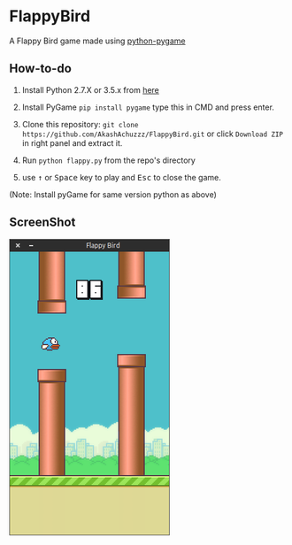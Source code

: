 # FlappyBird

A Flappy Bird game made using [python-pygame][1]

How-to-do
---------

1. Install Python 2.7.X or 3.5.x from [here](https://www.python.org/download/releases/)

2. Install PyGame `pip install pygame` type this in CMD and press enter.
 
3. Clone this repository: `git clone https://github.com/AkashAchuzzz/FlappyBird.git` or click `Download ZIP` in right panel and extract it.

4. Run `python flappy.py` from the repo's directory

5. use <kbd>&uarr;</kbd> or <kbd>Space</kbd> key to play and <kbd>Esc</kbd> to close the game.

  (Note: Install pyGame for same version python as above)


ScreenShot
----------

![Flappy Bird](screenshot1.png)

[1]: http://www.pygame.org
